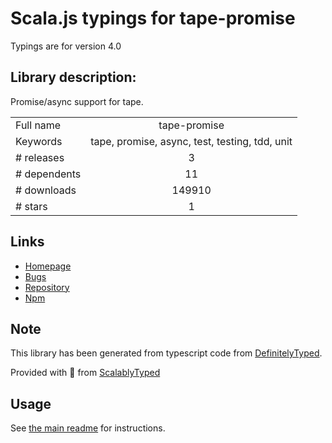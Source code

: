 
# Scala.js typings for tape-promise

Typings are for version 4.0

## Library description:
Promise/async support for tape.

|                    |                 |
| ------------------ | :-------------: |
| Full name          | tape-promise |
| Keywords           | tape, promise, async, test, testing, tdd, unit |
| # releases         | 3 |
| # dependents       | 11 |
| # downloads        | 149910 |
| # stars            | 1 |

## Links
- [Homepage](https://github.com/jprichardson/tape-promise#readme)
- [Bugs](https://github.com/jprichardson/tape-promise/issues)
- [Repository](https://github.com/jprichardson/tape-promise)
- [Npm](https://www.npmjs.com/package/tape-promise)
    


## Note
This library has been generated from typescript code from [DefinitelyTyped](https://definitelytyped.org).

Provided with :purple_heart: from [ScalablyTyped](https://github.com/oyvindberg/ScalablyTyped)

## Usage
See [the main readme](../../readme.md) for instructions.


